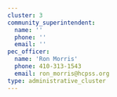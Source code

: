 ```yaml
---
cluster: 3
community_superintendent:
  name: ''
  phone: ''
  email: ''
pec_officer:
  name: 'Ron Morris'
  phone: 410-313-1543
  email: ron_morris@hcpss.org
type: administrative_cluster
---
```

